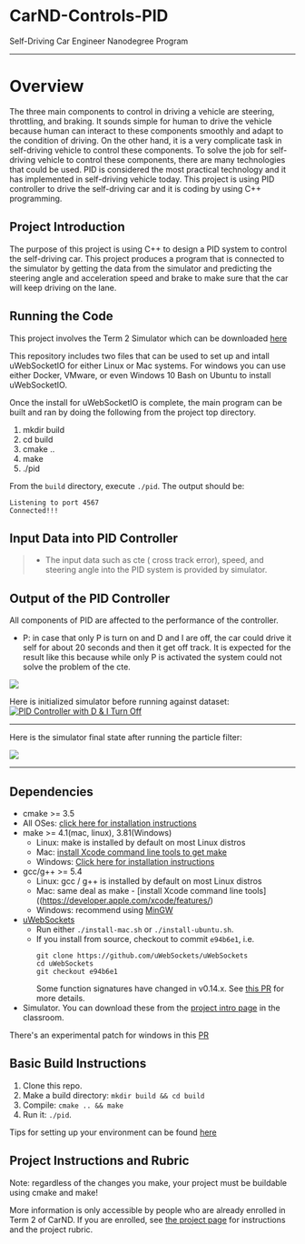 # CarND-Controls-PID
Self-Driving Car Engineer Nanodegree Program

---
# Overview

The three main components to control in driving a vehicle are steering, throttling, and braking. It sounds simple for human to drive the vehicle because human can interact to these components smoothly and adapt to the condition of driving. On the other hand, it is a very complicate task in self-driving vehicle to control these components. To solve the job for self-driving vehicle to control these components, there are many technologies that could be used. PID is considered the most practical technology and it has implemented in self-driving vehicle today. This project is using PID controller to drive the self-driving car and it is coding by using C++ programming.

## Project Introduction
The purpose of this project is using C++ to design a PID system to control the self-driving car. This project produces a program that is connected to the simulator by getting the data from the simulator and predicting the steering angle and acceleration speed and brake to make sure that the car will keep driving on the lane. 

## Running the Code
This project involves the Term 2 Simulator which can be downloaded [here](https://github.com/udacity/self-driving-car-sim/releases)

This repository includes two files that can be used to set up and intall uWebSocketIO for either Linux or Mac systems. For windows you can use either Docker, VMware, or even Windows 10 Bash on Ubuntu to install uWebSocketIO.

Once the install for uWebSocketIO is complete, the main program can be built and ran by doing the following from the project top directory.

1. mkdir build
2. cd build
3. cmake ..
4. make
5. ./pid

From the `build` directory, execute `./pid`. The output should be:

```
Listening to port 4567
Connected!!!
```

## Input Data into PID Controller

> * The input data such as cte ( cross track error), speed, and steering angle into the PID system is provided by simulator.

## Output of the PID Controller

All components of PID are affected to the performance of the controller.

- P: in case that only P is turn on and D and I are off, the car could drive it self for about 20 seconds and then it get off track. It is expected for the result like this because while only P is activated the system could not solve the problem of the cte. 

<kbd>
<img src="https://github.com/loynin/SDND-09-PID-Control-Project/blob/master/images/image1.png" />
</kbd>

Here is initialized simulator before running against dataset:
[![PID Controller with D & I  Turn Off](https://www.youtube.com/upload_thumbnail?v=0tfK9QU9omE&t=hqdefault&ts=1516508809022)](https://youtu.be/0tfK9QU9omE)

---

Here is the simulator final state after running the particle filter:

<kbd>
<img src="images/image3.png" />
</kbd>

---


## Dependencies

* cmake >= 3.5
 * All OSes: [click here for installation instructions](https://cmake.org/install/)
* make >= 4.1(mac, linux), 3.81(Windows)
  * Linux: make is installed by default on most Linux distros
  * Mac: [install Xcode command line tools to get make](https://developer.apple.com/xcode/features/)
  * Windows: [Click here for installation instructions](http://gnuwin32.sourceforge.net/packages/make.htm)
* gcc/g++ >= 5.4
  * Linux: gcc / g++ is installed by default on most Linux distros
  * Mac: same deal as make - [install Xcode command line tools]((https://developer.apple.com/xcode/features/)
  * Windows: recommend using [MinGW](http://www.mingw.org/)
* [uWebSockets](https://github.com/uWebSockets/uWebSockets)
  * Run either `./install-mac.sh` or `./install-ubuntu.sh`.
  * If you install from source, checkout to commit `e94b6e1`, i.e.
    ```
    git clone https://github.com/uWebSockets/uWebSockets 
    cd uWebSockets
    git checkout e94b6e1
    ```
    Some function signatures have changed in v0.14.x. See [this PR](https://github.com/udacity/CarND-MPC-Project/pull/3) for more details.
* Simulator. You can download these from the [project intro page](https://github.com/udacity/self-driving-car-sim/releases) in the classroom.

There's an experimental patch for windows in this [PR](https://github.com/udacity/CarND-PID-Control-Project/pull/3)

## Basic Build Instructions

1. Clone this repo.
2. Make a build directory: `mkdir build && cd build`
3. Compile: `cmake .. && make`
4. Run it: `./pid`. 

Tips for setting up your environment can be found [here](https://classroom.udacity.com/nanodegrees/nd013/parts/40f38239-66b6-46ec-ae68-03afd8a601c8/modules/0949fca6-b379-42af-a919-ee50aa304e6a/lessons/f758c44c-5e40-4e01-93b5-1a82aa4e044f/concepts/23d376c7-0195-4276-bdf0-e02f1f3c665d)

## Project Instructions and Rubric

Note: regardless of the changes you make, your project must be buildable using
cmake and make!

More information is only accessible by people who are already enrolled in Term 2
of CarND. If you are enrolled, see [the project page](https://classroom.udacity.com/nanodegrees/nd013/parts/40f38239-66b6-46ec-ae68-03afd8a601c8/modules/f1820894-8322-4bb3-81aa-b26b3c6dcbaf/lessons/e8235395-22dd-4b87-88e0-d108c5e5bbf4/concepts/6a4d8d42-6a04-4aa6-b284-1697c0fd6562)
for instructions and the project rubric.



